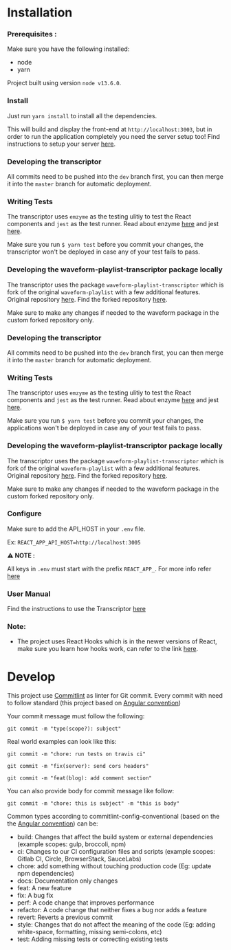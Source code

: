 # Installation

### Prerequisites :

Make sure you have the following installed:

- node
- yarn

Project built using version `node v13.6.0`.

### Install

Just run `yarn install` to install all the dependencies.

This will build and display the front-end at `http://localhost:3003`, but in order to run the application completely you need the server setup too! Find instructions to setup your server [here](https://gitlab.com/maitrungduc1410/transcriptor-server-next).

### Developing the transcriptor

All commits need to be pushed into the `dev` branch first, you can then merge it into the `master` branch for automatic deployment.

### Writing Tests

The transcriptor uses `emzyme` as the testing ulitiy to test the React components and `jest` as the test runner.
Read about enzyme [here](https://enzymejs.github.io/enzyme/) and jest [here](https://jestjs.io/docs/en/tutorial-react).

Make sure you run `$ yarn test` before you commit your changes, the transcriptor won't be deployed in case any of your test fails to pass.

### Developing the waveform-playlist-transcriptor package locally

The transcriptor uses the package `waveform-playlist-transcriptor` which is fork of the original `waveform-playlist` with a few additional features. Original repository [here](https://github.com/naomiaro/waveform-playlist). Find the forked repository [here](https://gitlab.com/CodHeK/waveform-playlist-transcriptor).

Make sure to make any changes if needed to the waveform package in the custom forked repository only.

### Developing the transcriptor

All commits need to be pushed into the `dev` branch first, you can then merge it into the `master` branch for automatic deployment.

### Writing Tests

The transcriptor uses `emzyme` as the testing ulitiy to test the React components and `jest` as the test runner.
Read about enzyme [here](https://enzymejs.github.io/enzyme/) and jest [here](https://jestjs.io/docs/en/tutorial-react).

Make sure you run `$ yarn test` before you commit your changes, the applications won't be deployed in case any of your test fails to pass.

### Developing the waveform-playlist-transcriptor package locally

The transcriptor uses the package `waveform-playlist-transcriptor` which is fork of the original `waveform-playlist` with a few additional features. Original repository [here](https://github.com/naomiaro/waveform-playlist). Find the forked repository [here](https://gitlab.com/CodHeK/waveform-playlist-transcriptor).

Make sure to make any changes if needed to the waveform package in the custom forked repository only.

### Configure

Make sure to add the API_HOST in your `.env` file.

Ex: `REACT_APP_API_HOST=http://localhost:3005`

**:warning: NOTE :**

All keys in `.env` must start with the prefix `REACT_APP_`. For more info refer [here](https://create-react-app.dev/docs/adding-custom-environment-variables/)

### User Manual

Find the instructions to use the Transcriptor [here](https://docs.google.com/presentation/d/1vOY-B61avXFZfxO5K1Het1JlrF4NG0sIDXNPeUHFw9U/edit?usp=sharing)

### Note:

- The project uses React Hooks which is in the newer versions of React, make sure you learn how hooks work, can refer to the link [here](https://reactjs.org/docs/hooks-intro.html).

# Develop

This project use [Commitlint](https://github.com/conventional-changelog/commitlint) as linter for Git commit. Every commit with need to follow standard (this project based on [Angular convention](https://github.com/angular/angular/blob/master/CONTRIBUTING.md#-commit-message-guidelines))

Your commit message must follow the following:

```
git commit -m "type(scope?): subject"
```

Real world examples can look like this:

```
git commit -m "chore: run tests on travis ci"
```

```
git commit -m "fix(server): send cors headers"
```

```
git commit -m "feat(blog): add comment section"
```

You can also provide body for commit message like follow:

```
git commit -m "chore: this is subject" -m "this is body"
```

Common types according to commitlint-config-conventional (based on the the [Angular convention](https://github.com/angular/angular/blob/master/CONTRIBUTING.md#-commit-message-guidelines)) can be:

- build: Changes that affect the build system or external dependencies (example scopes: gulp, broccoli, npm)
- ci: Changes to our CI configuration files and scripts (example scopes: Gitlab CI, Circle, BrowserStack, SauceLabs)
- chore: add something without touching production code (Eg: update npm dependencies)
- docs: Documentation only changes
- feat: A new feature
- fix: A bug fix
- perf: A code change that improves performance
- refactor: A code change that neither fixes a bug nor adds a feature
- revert: Reverts a previous commit
- style: Changes that do not affect the meaning of the code (Eg: adding white-space, formatting, missing semi-colons, etc)
- test: Adding missing tests or correcting existing tests
